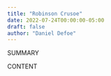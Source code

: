 ```yaml
---
title: "Robinson Crusoe"
date: 2022-07-24T00:00:00-05:00
draft: false
author: "Daniel Defoe"
---
```


SUMMARY

<!--more-->

CONTENT
